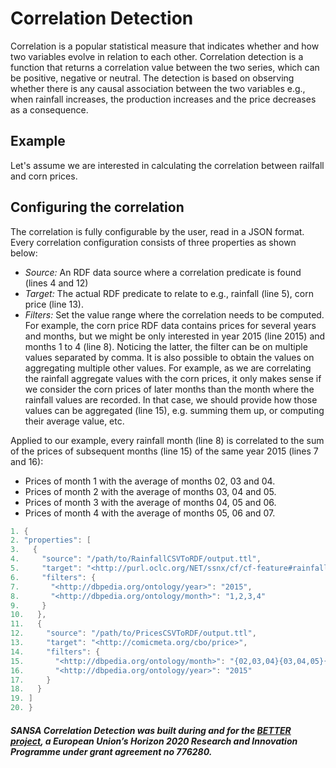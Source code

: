 # Correlation Detection

Correlation is a popular statistical measure that indicates whether and how two variables evolve in relation to each other. Correlation detection is a function that returns a correlation value between the two series, which can be positive, negative or neutral. The detection is based on observing whether there is any causal association between the two variables e.g., when rainfall increases, the production increases and the price decreases as a consequence. 

## Example
Let's assume we are interested in calculating the correlation between railfall and corn prices.

## Configuring the correlation
The correlation is fully configurable by the user, read in a JSON format. Every correlation configuration consists of three properties as shown below:
- *Source:* An RDF data source where a correlation predicate is found (lines 4 and 12)
- *Target:* The actual RDF predicate to relate to e.g., rainfall (line 5), corn price (line 13).
- *Filters:* Set the value range where the correlation needs to be computed. For example, the corn price RDF data contains prices for several years and months, but we might be only interested in year 2015 (line 2015) and months 1 to 4 (line 8). Noticing the latter, the filter can be on multiple values separated by comma. It is also possible to obtain the values on aggregating multiple other values. For example, as we are correlating the rainfall aggregate values with the corn prices, it only makes sense if we consider the corn prices of later months than the month where the rainfall values are recorded. In that case, we should provide how those values can be aggregated (line 15), e.g. summing them up, or computing their average value, etc. 

Applied to our example, every rainfall month (line 8) is correlated to the sum of the prices of subsequent months (line 15) of the same year 2015 (lines 7 and 16):
- Prices of month 1 with the average of months 02, 03 and 04.
- Prices of month 2 with the average of months 03, 04 and 05.
- Prices of month 3 with the average of months 04, 05 and 06.
- Prices of month 4 with the average of months 05, 06 and 07.

```scala
1. {
2. "properties": [
3.   {
4.     "source": "/path/to/RainfallCSVToRDF/output.ttl",
5.     "target": "<http://purl.oclc.org/NET/ssnx/cf/cf-feature#rainfall_amount>",
6.     "filters": {
7.       "<http://dbpedia.org/ontology/year>": "2015",
8.       "<http://dbpedia.org/ontology/month>": "1,2,3,4"
9.     }
10.   },
11.   {
12.     "source": "/path/to/PricesCSVToRDF/output.ttl",
13.     "target": "<http://comicmeta.org/cbo/price>",
14.     "filters": {
15.       "<http://dbpedia.org/ontology/month>": "{02,03,04}{03,04,05}{04,05,06}{05,06,07};sum",
16.       "<http://dbpedia.org/ontology/year>": "2015"
17.     }
18.   }
19. ]
20. }
```

##### SANSA Correlation Detection was built during and for the [BETTER project](https://www.ec-better.eu/pages/better-project), a European Union’s Horizon 2020 Research and Innovation Programme under grant agreement no 776280.
